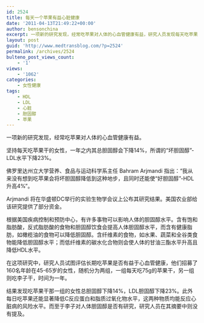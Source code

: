 ```yaml
---
id: 2524
title: 每天一个苹果有益心脏健康
date: '2011-04-13T21:49:22+00:00'
author: bensonchina
excerpt: 一项新的研究发现，经常吃苹果对人体的心血管健康有益，研究人员发现每天吃苹果能降低胆固醇。
layout: post
guid: 'http://www.medtransblog.com/?p=2524'
permalink: /archives/2524
bulteno_post_views_count:
    - '1'
views:
    - '1062'
categories:
    - 女性健康
tags:
    - HDL
    - LDL
    - 心脏
    - 胆固醇
    - 苹果
---
```


一项新的研究发现，经常吃苹果对人体的心血管健康有益。

坚持每天吃苹果干的女性，一年之内其总胆固醇会下降14%，所谓的“坏胆固醇”-LDL水平下降23%。

佛罗里达州立大学营养、食品与运动科学系主任 Bahram Arjmandi 指出：“我从来没有想到吃苹果会将坏胆固醇降低到这种地步，且同时还能使“好胆固醇”-HDL升高4%”。

Arjmandi 将在华盛顿DC举行的实验生物学会议上公布其研究结果。美国农业部给该研究提供了部分资金。

根据美国疾病控制和预防中心，有许多事物可以影响人体的胆固醇水平。含有饱和脂肪酸，反式脂肪酸的食物和胆固醇饮食会提高人体胆固醇水平，而含有健康脂肪，如橄榄油的食物可以降低胆固醇。含纤维素的食物，如水果、蔬菜和全谷类食物能降低胆固醇水平；而低纤维素的碳水化合物则会使人体的甘油三酯水平升高且降低HDL水平。

在这项研究中，研究人员试图评估长期吃苹果是否有益于心血管健康，他们招募了160名年龄在45-65岁的女性，随机分为两组，一组每天吃75g的苹果干，另一组则吃李子干，时间为一年。

结果发现吃苹果干那一组的女性总胆固醇下降14%，LDL胆固醇下降23%。此外每日吃苹果还能显著降低C反应蛋白和脂质过氧化物水平，这两种物质均能反应心脏病的风险水平。而至于李子对人体胆固醇是否有研究，研究人员在其摘要中则没有提及。